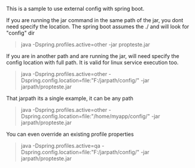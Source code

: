 This is a sample to use external config with spring boot.

If you are running the jar command in the same path of the jar, you dont need specify the location.
The spring boot assumes the ./ and will look for "config" dir

> java -Dspring.profiles.active=other -jar propteste.jar

If you are in another path and are running the jar, will need specify the config location with full path.
It is valid for linux service execution too.
> java -Dspring.profiles.active=other -Dspring.config.location=file:"F:/jarpath/config/" -jar jarpath/propteste.jar

That jarpath its a single example, it can be any path
> java -Dspring.profiles.active=other -Dspring.config.location=file:"/home/myapp/config/" -jar jarpath/propteste.jar

You can even override an existing profile properties
> java -Dspring.profiles.active=qa -Dspring.config.location=file:"F:/jarpath/config/" -jar jarpath/propteste.jar

